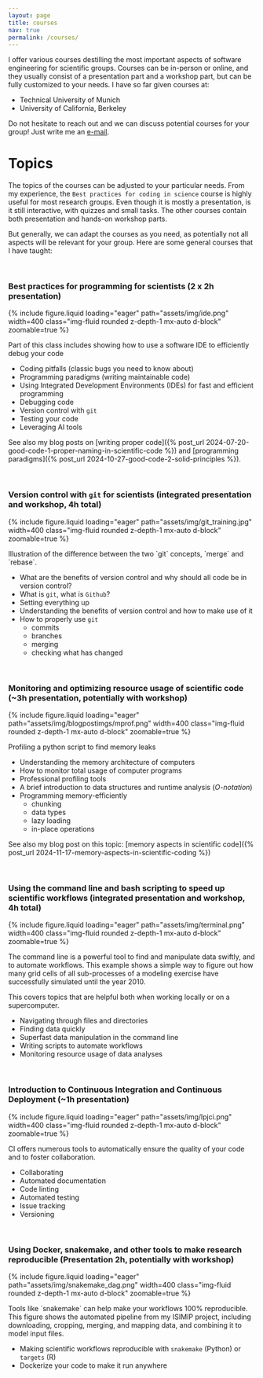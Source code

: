 ```yaml
---
layout: page
title: courses
nav: true
permalink: /courses/
---
```


I offer various courses destilling the most important aspects of software engineering for scientific groups.
Courses can be in-person or online, and they usually consist of a presentation part and a workshop part, but can be fully customized to your needs.
I have so far given courses at:

- Technical University of Munich
- University of California, Berkeley

Do not hesitate to reach out and we can discuss potential courses for your group! Just write me an [e-mail](mailto:konstantin.gregor@posteo.de).

# Topics

The topics of the courses can be adjusted to your particular needs. 
From my experience, the `Best practices for coding in science` course is highly useful for most research groups. Even though it is mostly a presentation, is it still interactive, with quizzes and small tasks.
The other courses contain both presentation and hands-on workshop parts.

But generally, we can adapt the courses as you need, as potentially not all aspects will be relevant for your group. Here are some general courses that I have taught:

<br/>

### Best practices for programming for scientists (2 x 2h presentation)

{% include figure.liquid loading="eager" path="assets/img/ide.png" width=400 class="img-fluid rounded z-depth-1 mx-auto d-block" zoomable=true %}
<div class="caption">
    Part of this class includes showing how to use a software IDE to efficiently debug your code
</div>

- Coding pitfalls (classic bugs you need to know about)
- Programming paradigms (writing maintainable code)
- Using Integrated Development Environments (IDEs) for fast and efficient programming
- Debugging code
- Version control with `git`
- Testing your code
- Leveraging AI tools

See also my blog posts on [writing proper code]({% post_url 2024-07-20-good-code-1-proper-naming-in-scientific-code %}) and [programming paradigms]({% post_url 2024-10-27-good-code-2-solid-principles %}).

<br/>

### Version control with `git` for scientists (integrated presentation and workshop, 4h total)

{% include figure.liquid loading="eager" path="assets/img/git_training.jpg" width=400 class="img-fluid rounded z-depth-1 mx-auto d-block" zoomable=true %}
<div class="caption">
    Illustration of the difference between the two `git` concepts, `merge` and `rebase`.
</div>

- What are the benefits of version control and why should all code be in version control?
- What is `git`, what is `Github`?
- Setting everything up
- Understanding the benefits of version control and how to make use of it
- How to properly use `git`
  - commits
  - branches
  - merging
  - checking what has changed
  
  
<br/>

### Monitoring and optimizing resource usage of scientific code (~3h presentation, potentially with workshop)

{% include figure.liquid loading="eager" path="assets/img/blogpostimgs/mprof.png" width=400 class="img-fluid rounded z-depth-1 mx-auto d-block" zoomable=true %}
<div class="caption">
    Profiling a python script to find memory leaks
</div>

- Understanding the memory architecture of computers
- How to monitor total usage of computer programs
- Professional profiling tools
- A brief introduction to data structures and runtime analysis (*O-notation*)
- Programming memory-efficiently
	- chunking
	- data types
	- lazy loading
	- in-place operations

See also my blog post on this topic: [memory aspects in scientific code]({% post_url 2024-11-17-memory-aspects-in-scientific-coding %})

<br/>

### Using the command line and bash scripting to speed up scientific workflows (integrated presentation and workshop, 4h total)

{% include figure.liquid loading="eager" path="assets/img/terminal.png" width=400 class="img-fluid rounded z-depth-1 mx-auto d-block" zoomable=true %}
<div class="caption">
    The command line is a powerful tool to find and manipulate data swiftly, and to automate workflows. This example shows a simple way to figure out how many grid cells of all sub-processes of a modeling exercise have successfully simulated until the year 2010.
</div>

This covers topics that are helpful both when working locally or on a supercomputer.

- Navigating through files and directories
- Finding data quickly
- Superfast data manipulation in the command line
- Writing scripts to automate workflows
- Monitoring resource usage of data analyses

<br/>

### Introduction to Continuous Integration and Continuous Deployment (~1h presentation)

{% include figure.liquid loading="eager" path="assets/img/lpjci.png" width=400 class="img-fluid rounded z-depth-1 mx-auto d-block" zoomable=true %}
<div class="caption">
    CI offers numerous tools to automatically ensure the quality of your code and to foster collaboration.
</div>

- Collaborating
- Automated documentation
- Code linting
- Automated testing
- Issue tracking
- Versioning

<br/>

### Using Docker, snakemake, and other tools to make research reproducible (Presentation 2h, potentially with workshop)


{% include figure.liquid loading="eager" path="assets/img/snakemake_dag.png" width=400 class="img-fluid rounded z-depth-1 mx-auto d-block" zoomable=true %}
<div class="caption">
    Tools like `snakemake` can help make your workflows 100% reproducible. This figure shows the automated pipeline from my ISIMIP project, including downloading, cropping, merging, and mapping data, and combining it to model input files.
</div>


- Making scientific workflows reproducible with `snakemake` (Python) or `targets` (R)
- Dockerize your code to make it run anywhere
